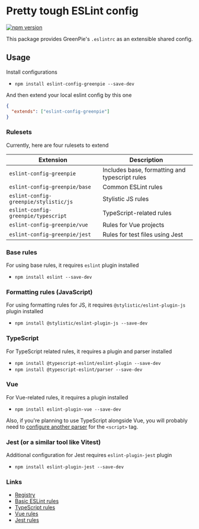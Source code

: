 # Pretty tough ESLint config

[![npm version](https://badge.fury.io/js/eslint-config-greenpie.svg)](http://badge.fury.io/js/eslint-config-greenpie)

This package provides GreenPie's `.eslintrc` as an extensible shared config.

## Usage

Install configurations

* `npm install eslint-config-greenpie --save-dev`

And then extend your local eslint config by this one

```json
{
  "extends": ["eslint-config-greenpie"]
}
```

### Rulesets

Currently, here are four rulesets to extend

| Extension                             | Description                                    |
|---------------------------------------|------------------------------------------------|
| `eslint-config-greenpie`              | Includes base, formatting and typescript rules |
| `eslint-config-greenpie/base`         | Common ESLint rules                            |
| `eslint-config-greenpie/stylistic/js` | Stylistic JS rules                             |
| `eslint-config-greenpie/typescript`   | TypeScript-related rules                       |
| `eslint-config-greenpie/vue`          | Rules for Vue projects                         |
| `eslint-config-greenpie/jest`         | Rules for test files using Jest                |

### Base rules

For using base rules, it requires `eslint` plugin installed

* `npm install eslint --save-dev`

### Formatting rules (JavaScript)

For using formatting rules for JS, it requires `@stylistic/eslint-plugin-js` plugin installed

* `npm install @stylistic/eslint-plugin-js --save-dev`

### TypeScript

For TypeScript related rules, it requires a plugin and parser installed

* `npm install @typescript-eslint/eslint-plugin --save-dev`
* `npm install @typescript-eslint/parser --save-dev`

### Vue

For Vue-related rules, it requires a plugin installed

* `npm install eslint-plugin-vue --save-dev`

Also, if you're planning to use TypeScript alongside Vue, you will probably need to [configure another parser](https://github.com/vuejs/vue-eslint-parser#parseroptionsparser) for the `<script>` tag.

### Jest (or a similar tool like Vitest)

Additional configuration for Jest requires `eslint-plugin-jest` plugin

* `npm install eslint-plugin-jest --save-dev`

### Links

* [Registry](https://www.npmjs.com/package/eslint-config-greenpie)
* [Basic ESLint rules](https://eslint.org/docs/rules/)
* [TypeScript rules](https://typescript-eslint.io/rules/)
* [Vue rules](https://eslint.vuejs.org)
* [Jest rules](https://github.com/jest-community/eslint-plugin-jest#rules)
